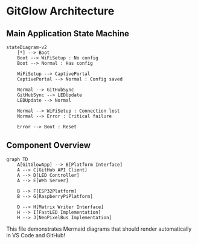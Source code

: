 # GitGlow Architecture

## Main Application State Machine

```mermaid
stateDiagram-v2
    [*] --> Boot
    Boot --> WiFiSetup : No config
    Boot --> Normal : Has config
    
    WiFiSetup --> CaptivePortal
    CaptivePortal --> Normal : Config saved
    
    Normal --> GitHubSync
    GitHubSync --> LEDUpdate
    LEDUpdate --> Normal
    
    Normal --> WiFiSetup : Connection lost
    Normal --> Error : Critical failure
    
    Error --> Boot : Reset
```

## Component Overview

```mermaid
graph TD
    A[GitGlowApp] --> B[Platform Interface]
    A --> C[GitHub API Client]
    A --> D[LED Controller]
    A --> E[Web Server]
    
    B --> F[ESP32Platform]
    B --> G[RaspberryPiPlatform]
    
    D --> H[Matrix Writer Interface]
    H --> I[FastLED Implementation]
    H --> J[NeoPixelBus Implementation]
```

This file demonstrates Mermaid diagrams that should render automatically in VS Code and GitHub!